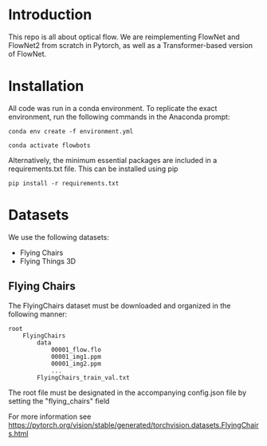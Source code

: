 # Introduction

This repo is all about optical flow. We are reimplementing FlowNet and FlowNet2 from scratch in Pytorch, as well as a Transformer-based version of FlowNet. 

# Installation

All code was run in a conda environment. To replicate the exact environment, run the following commands in the Anaconda prompt:

    conda env create -f environment.yml

    conda activate flowbots

Alternatively, the minimum essential packages are included in a requirements.txt file. This can be installed using pip

    pip install -r requirements.txt


# Datasets

We use the following datasets:

- Flying Chairs
- Flying Things 3D

## Flying Chairs

The FlyingChairs dataset must be downloaded and organized in the following manner:

    root
        FlyingChairs
            data
                00001_flow.flo
                00001_img1.ppm
                00001_img2.ppm
                ...
            FlyingChairs_train_val.txt

The root file must be designated in the accompanying config.json file by setting the "flying_chairs" field

For more information see https://pytorch.org/vision/stable/generated/torchvision.datasets.FlyingChairs.html
